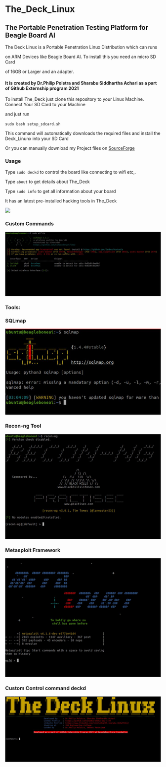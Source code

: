 # **The_Deck_Linux**

## The Portable Penetration Testing Platform for Beagle Board AI

The Deck Linux is a Portable Penetration Linux Distribution which can runs

on ARM Devices like Beagle Board AI. To install this you need an micro SD Card

of 16GB or Larger and an adapter.

#### It is created by Dr.Philip Polstra and Sharabu Siddhartha Achari as a part of Github Externship program 2021

To install The_Deck just clone this repository to your Linux Machine. Connect Your SD Card to your Machine 

and just run 

`sudo bash setup_sdcard.sh`

This command will automatically downloads the required files and install the Deck_Linunx into your SD Card

Or you can manually download my Project files on [SourceForge](https://sourceforge.net/projects/the-deck-linux/)

### Usage

Type `sudo deckd` to control the board like connecting to wifi etc,.

Type `about` to get details about The_Deck

Type `sudo info` to get all information about your board

It has an latest pre-installed hacking tools in The_Deck

![](/..images/3.jpeg)

### **Custom Commands**

![](../images/4.jpeg)

### **Tools:**

### SQLmap

![](../images/1.jpeg)

### Recon-ng Tool

![](../images/2.jpeg)

### Metasploit Framework

![](../images/5.jpeg)

### Custom Control command deckd

![](../images/6.jpeg)
